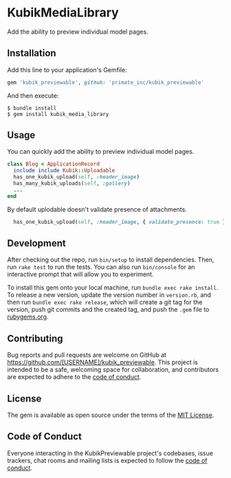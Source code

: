 # KubikMediaLibrary

Add the ability to preview individual model pages.

## Installation

Add this line to your application's Gemfile:

```ruby
gem 'kubik_previewable', github: 'primate_inc/kubik_previewable'
```

And then execute:

    $ bundle install
    $ gem install kubik_media_library

## Usage

You can quickly add the ability to preview individual model pages.

```ruby
class Blog < ApplicationRecord
  include include Kubik::Uploadable
  has_one_kubik_upload(self, :header_image)
  has_many_kubik_uploads(self, :gallery)
  ...
end
```

By default uplodable doesn't validate presence of attachments.

```ruby
  has_one_kubik_upload(self, :header_image, { validate_presence: true })
```

## Development

After checking out the repo, run `bin/setup` to install dependencies. Then, run `rake test` to run the tests. You can also run `bin/console` for an interactive prompt that will allow you to experiment.

To install this gem onto your local machine, run `bundle exec rake install`. To release a new version, update the version number in `version.rb`, and then run `bundle exec rake release`, which will create a git tag for the version, push git commits and the created tag, and push the `.gem` file to [rubygems.org](https://rubygems.org).

## Contributing

Bug reports and pull requests are welcome on GitHub at https://github.com/[USERNAME]/kubik_previewable. This project is intended to be a safe, welcoming space for collaboration, and contributors are expected to adhere to the [code of conduct](https://github.com/primate-inc/kubik_previewable/blob/master/CODE_OF_CONDUCT.md).

## License

The gem is available as open source under the terms of the [MIT License](https://opensource.org/licenses/MIT).

## Code of Conduct

Everyone interacting in the KubikPreviewable project's codebases, issue trackers, chat rooms and mailing lists is expected to follow the [code of conduct](https://github.com/primate-inc/kubik_previewable/blob/master/CODE_OF_CONDUCT.md).
